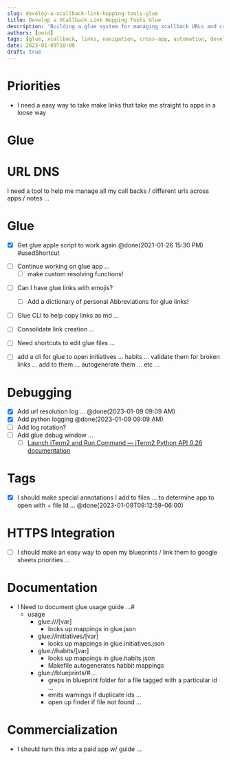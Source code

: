 ```yaml
---
slug: develop-a-xcallback-link-hopping-tools-glue
title: Develop a XCallback Link Hopping Tools Glue
description: 'Building a glue system for managing xcallback URLs and cross-app navigation with custom resolving functions.'
authors: [oeid]
tags: [glue, xcallback, links, navigation, cross-app, automation, development]
date: 2023-01-09T10:00
draft: true
---
```


# Priorities
  - I need a easy way to take make links that take me straight to apps in a loose way

# Glue

# URL DNS

I need a tool to help me manage all my call backs / different urls across apps / notes ...

# Glue
- [x] Get glue apple script to work again @done(2021-01-26 15:30 PM) #usedShortcut 

* [ ] Continue working on glue app ...
	* [ ] make custom resolving functions!

- [ ] Can I have glue links with emojis?
    - [ ] Add a dictionary of personal Abbreviations for glue links!

- [ ] Glue CLI to help copy links as md ...

- [ ] Consolidate link creation ...
- [ ] Need shortcuts to edit glue files ...
- [ ] add a cli for glue to open initiatives ... habits ... validate them for broken links ... add to them ... autogenerate them ... etc ...

# Debugging 
- [x] Add url resolution log ... @done(2023-01-09 09:09 AM)
- [x] Add python logging  @done(2023-01-09 09:09 AM)
- [ ] Add log rotation?
- [ ] Add glue debug window ...
	- [ ] [Launch iTerm2 and Run Command — iTerm2 Python API 0.26 documentation](https://iterm2.com/python-api/examples/launch_and_run.html?highlight=run)

# Tags
- [x] I should make special annotations I add to files ... to determine app to open with + file Id ... @done(2023-01-09T09:12:59-06:00)

# HTTPS Integration
- [ ] I should make an easy way to open my blueprints / link them to google sheets priorities ...

# Documentation
- I Need to document glue usage guide ...# 
    - usage
        - glue:///[var]
            - looks up mappings in glue.json
        - glue://initiatives/[var]
            - looks up mappings in glue.initiatives.json
        - glue://habits/[var]
            - looks up mappings in glue.habits.json
            - Makefile autogenerates habbit mappings
        - glue://blueprints/#...
            - greps in blueprint folder for a file tagged with a particular id ...
            - emits warnings if duplicate ids ...
            - open up finder if file not found ...

# Commercialization
- I should turn this into a paid app w/ guide ...